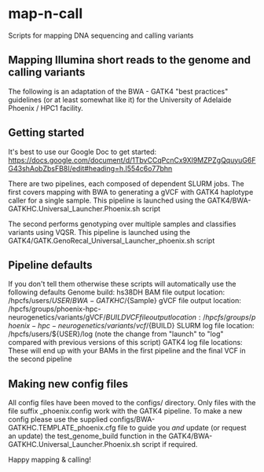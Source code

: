 # map-n-call
Scripts for mapping DNA sequencing and calling variants

## Mapping Illumina short reads to the genome and calling variants
The following is an adaptation of the BWA - GATK4 "best practices" guidelines (or at least somewhat like it) for the University of Adelaide Phoenix / HPC1 facility.

## Getting started
It's best to use our Google Doc to get started:
https://docs.google.com/document/d/1TbvCCqPcnCx9Xl9MZPZgQquyuG6FG43shAobZbsFB8I/edit#heading=h.l554c6o77bhn

There are two pipelines, each composed of dependent SLURM jobs.
The first covers mapping with BWA to generating a gVCF with GATK4 haplotype caller for a single sample.
This pipeline is launched using the GATK4/BWA-GATKHC.Universal_Launcher.Phoenix.sh script

The second performs genotyping over multiple samples and classifies variants using VQSR.
This pipeline is launched using the GATK4/GATK.GenoRecal_Universal_Launcher_phoenix.sh script

## Pipeline defaults
If you don't tell them otherwise these scripts will automatically use the following defaults
Genome build:  hs38DH
BAM file output location: /hpcfs/users/${USER}/BWA-GATKHC/${Sample}
gVCF file output location: /hpcfs/groups/phoenix-hpc-neurogenetics/variants/gVCF/${BUILD}
VCF file output location: /hpcfs/groups/phoenix-hpc-neurogenetics/variants/vcf/${BUILD}
SLURM log file location: /hpcfs/users/${USER}/log (note the change from "launch" to "log" compared with previous versions of this script)
GATK4 log file locations: These will end up with your BAMs in the first pipeline and the final VCF in the second pipeline

## Making new config files
All config files have been moved to the configs/ directory.  Only files with the file suffix _phoenix.config work with the GATK4 pipeline.  To make a new config please use the supplied configs/BWA-GATKHC.TEMPLATE_phoenix.cfg file to guide you *and* update (or request an update) the test_genome_build function in the GATK4/BWA-GATKHC.Universal_Launcher.Phoenix.sh script if required.

Happy mapping & calling!
